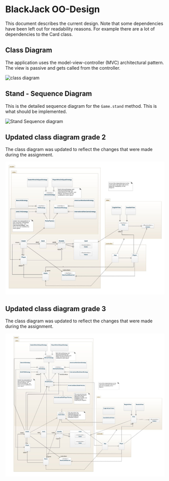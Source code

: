 # BlackJack OO-Design
This document describes the current design. Note that some dependencies have been left out for readability reasons. For example there are a lot of dependencies to the Card class.

## Class Diagram
The application uses the model-view-controller (MVC) architectural pattern. The view is passive and gets called from the controller. 

![class diagram](img/class_diagram.jpg)

## Stand - Sequence Diagram
This is the detailed sequence diagram for the `Game.stand` method. This is what should be implemented.

![Stand Sequence diagram](img/stand_seq.jpg)

## Updated class diagram grade 2
The class diagram was updated to reflect the changes that were made during the assignment.

![updated class diagram grade 2](img/class-diagram-grade-2.jpeg)

## Updated class diagram grade 3
The class diagram was updated to reflect the changes that were made during the assignment.

![updated class diagram grade 3](img/class-diagram-grade-3.jpeg)
